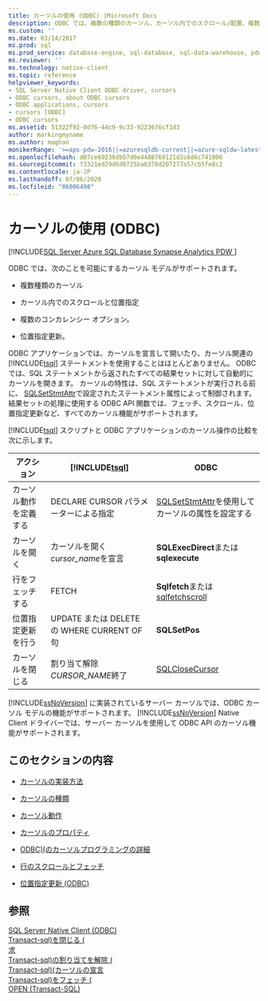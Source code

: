 ```yaml
---
title: カーソルの使用 (ODBC) |Microsoft Docs
description: ODBC では、複数の種類のカーソル、カーソル内でのスクロール/配置、複数の同時実行オプション、および位置指定更新を可能にするカーソルモデルがサポートされています。
ms.custom: ''
ms.date: 03/14/2017
ms.prod: sql
ms.prod_service: database-engine, sql-database, sql-data-warehouse, pdw
ms.reviewer: ''
ms.technology: native-client
ms.topic: reference
helpviewer_keywords:
- SQL Server Native Client ODBC driver, cursors
- ODBC cursors, about ODBC cursors
- ODBC applications, cursors
- cursors [ODBC]
- ODBC cursors
ms.assetid: 51322f92-0d76-44c9-9c33-9223676cf1d3
author: markingmyname
ms.author: maghan
monikerRange: '>=aps-pdw-2016||=azuresqldb-current||=azure-sqldw-latest||>=sql-server-2016||=sqlallproducts-allversions||>=sql-server-linux-2017||=azuresqldb-mi-current'
ms.openlocfilehash: d07ce69238db57d0e4480769121d2c6d6c741906
ms.sourcegitcommit: f3321ed29d6d8725ba6378d207277a57cb5fe8c2
ms.contentlocale: ja-JP
ms.lasthandoff: 07/06/2020
ms.locfileid: "86006498"
---
```

# <a name="using-cursors-odbc"></a>カーソルの使用 (ODBC)
[!INCLUDE[SQL Server Azure SQL Database Synapse Analytics PDW ](../../includes/applies-to-version/sql-asdb-asdbmi-asa-pdw.md)]

  ODBC では、次のことを可能にするカーソル モデルがサポートされます。  
  
-   複数種類のカーソル  
  
-   カーソル内でのスクロールと位置指定  
  
-   複数のコンカレンシー オプション。  
  
-   位置指定更新。  
  
 ODBC アプリケーションでは、カーソルを宣言して開いたり、カーソル関連の [!INCLUDE[tsql](../../includes/tsql-md.md)] ステートメントを使用することはほとんどありません。 ODBC では、SQL ステートメントから返されたすべての結果セットに対して自動的にカーソルを開きます。 カーソルの特性は、SQL ステートメントが実行される前に、 [SQLSetStmtAttr](../../relational-databases/native-client-odbc-api/sqlsetstmtattr.md)で設定されたステートメント属性によって制御されます。 結果セットの処理に使用する ODBC API 関数では、フェッチ、スクロール、位置指定更新など、すべてのカーソル機能がサポートされます。  
  
 [!INCLUDE[tsql](../../includes/tsql-md.md)] スクリプトと ODBC アプリケーションのカーソル操作の比較を次に示します。  
  
|アクション|[!INCLUDE[tsql](../../includes/tsql-md.md)]|ODBC|  
|------------|------------------------|----------|  
|カーソル動作を定義する|DECLARE CURSOR パラメーターによる指定|[SQLSetStmtAttr](../../relational-databases/native-client-odbc-api/sqlsetstmtattr.md)を使用してカーソルの属性を設定する|  
|カーソルを開く|カーソルを開く*cursor_name*を宣言|**SQLExecDirect**または**sqlexecute**|  
|行をフェッチする|FETCH|**Sqlfetch**または[sqlfetchscroll](../../relational-databases/native-client-odbc-api/sqlfetchscroll.md)|  
|位置指定更新を行う|UPDATE または DELETE の WHERE CURRENT OF 句|**SQLSetPos**|  
|カーソルを閉じる|割り当て解除*CURSOR_NAME*終了|[SQLCloseCursor](../../relational-databases/native-client-odbc-api/sqlclosecursor.md)|  
  
 [!INCLUDE[ssNoVersion](../../includes/ssnoversion-md.md)] に実装されているサーバー カーソルでは、ODBC カーソル モデルの機能がサポートされます。 [!INCLUDE[ssNoVersion](../../includes/ssnoversion-md.md)] Native Client ドライバーでは、サーバー カーソルを使用して ODBC API のカーソル機能がサポートされます。  
  
## <a name="in-this-section"></a>このセクションの内容  
  
-   [カーソルの実装方法](../../relational-databases/native-client-odbc-cursors/implementation/how-cursors-are-implemented.md)  
  
-   [カーソルの種類](../../relational-databases/native-client-odbc-cursors/cursor-types.md)  
  
-   [カーソル動作](../../relational-databases/native-client-odbc-cursors/cursor-behaviors.md)  
  
-   [カーソルのプロパティ](../../relational-databases/native-client-odbc-cursors/properties/cursor-properties.md)  
  
-   [ODBC&#41;&#40;のカーソルプログラミングの詳細](../../relational-databases/native-client-odbc-cursors/programming/cursor-programming-details-odbc.md)  
  
-   [行のスクロールとフェッチ](../../relational-databases/native-client-odbc-cursors/scrolling-and-fetching-rows.md)  
  
-   [位置指定更新 &#40;ODBC&#41;](../../relational-databases/native-client-odbc-cursors/positioned-updates-odbc.md)  
  
## <a name="see-also"></a>参照  
 [SQL Server Native Client &#40;ODBC&#41;](../../relational-databases/native-client/odbc/sql-server-native-client-odbc.md)   
 [Transact-sql&#41;を閉じる &#40;](../../t-sql/language-elements/close-transact-sql.md)   
 [求](../../relational-databases/cursors.md)   
 [Transact-sql&#41;の割り当てを解除 &#40;](../../t-sql/language-elements/deallocate-transact-sql.md)   
 [Transact-sql&#41;&#40;カーソルの宣言](../../t-sql/language-elements/declare-cursor-transact-sql.md)   
 [Transact-sql&#41;をフェッチ &#40;](../../t-sql/language-elements/fetch-transact-sql.md)   
 [OPEN &#40;Transact-SQL&#41;](../../t-sql/language-elements/open-transact-sql.md)  
  
  
